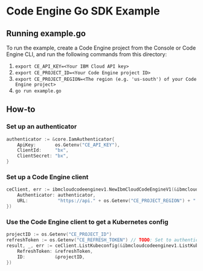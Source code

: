 # Code Engine Go SDK Example

## Running example.go

To run the example, create a Code Engine project from the Console or Code Engine CLI, and run the following commands from this directory:
1. `export CE_API_KEY=<Your IBM Cloud API key>`
2. `export CE_PROJECT_ID=<Your Code Engine project ID>`
3. `export CE_PROJECT_REGION=<The region (e.g. 'us-south') of your Code Engine project>`
4. `go run example.go`

## How-to

### Set up an authenticator
```go
authenticator := &core.IamAuthenticator{
    ApiKey:       os.Getenv("CE_API_KEY"),
    ClientId:     "bx",
    ClientSecret: "bx",
}
```

### Set up a Code Engine client
```go
ceClient, err := ibmcloudcodeenginev1.NewIbmCloudCodeEngineV1(&ibmcloudcodeenginev1.IbmCloudCodeEngineV1Options{
    Authenticator: authenticator,
    URL:           "https://api." + os.Getenv("CE_PROJECT_REGION") + ".codeengine.cloud.ibm.com/api/v1",
})
```

### Use the Code Engine client to get a Kubernetes config
```go
projectID := os.Getenv("CE_PROJECT_ID")
refreshToken := os.Getenv("CE_REFRESH_TOKEN") // TODO: Set to authenticator-generated token once Core is updated
result, _, err := ceClient.ListKubeconfig(&ibmcloudcodeenginev1.ListKubeconfigOptions{
    RefreshToken: &refreshToken,
    ID:           &projectID,
})
```
